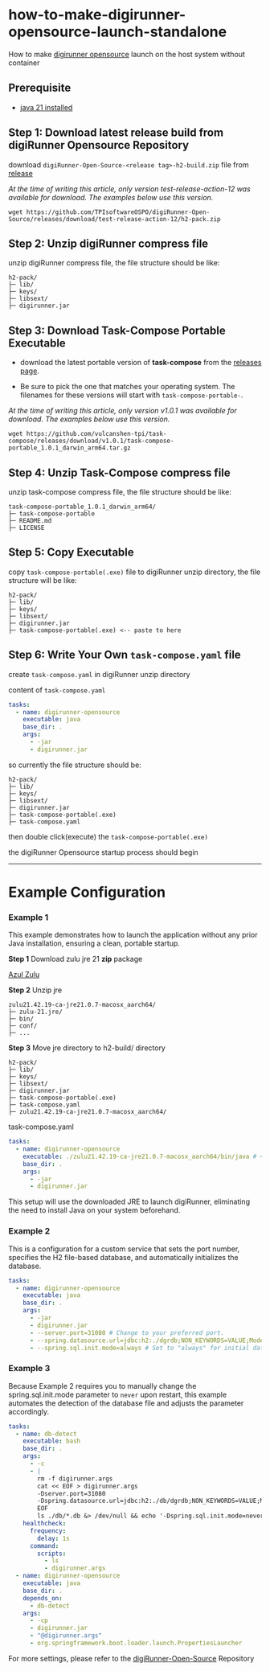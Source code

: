 # how-to-make-digirunner-opensource-launch-standalone

How to make [digirunner opensource](https://github.com/TPIsoftwareOSPO/digiRunner-Open-Source) launch on the host system without container

## Prerequisite

- [java 21 installed](https://www.azul.com/downloads/?package=jdk#zulu)


## Step 1: Download latest release build from digiRunner Opensource Repository

download `digiRunner-Open-Source-<release tag>-h2-build.zip` file from [release](https://github.com/TPIsoftwareOSPO/digiRunner-Open-Source/releases)


_At the time of writing this article, only version test-release-action-12 was available for download. The examples below use this version._

```
wget https://github.com/TPIsoftwareOSPO/digiRunner-Open-Source/releases/download/test-release-action-12/h2-pack.zip
```

## Step 2: Unzip digiRunner compress file

unzip digiRunner compress file, the file structure should be like:

```
h2-pack/
├─ lib/
├─ keys/
├─ libsext/
├─ digirunner.jar
```

## Step 3: Download Task-Compose Portable Executable

- download the latest portable version of **task-compose** from the [releases page](https://github.com/vulcanshen-tpi/task-compose/releases). 

- Be sure to pick the one that matches your operating system. The filenames for these versions will start with `task-compose-portable-`.

_At the time of writing this article, only version v1.0.1 was available for download. The examples below use this version._

```
wget https://github.com/vulcanshen-tpi/task-compose/releases/download/v1.0.1/task-compose-portable_1.0.1_darwin_arm64.tar.gz
```

## Step 4: Unzip Task-Compose compress file

unzip task-compose compress file, the file structure should be like:

```
task-compose-portable_1.0.1_darwin_arm64/
├─ task-compose-portable
├─ README.md
├─ LICENSE
```

## Step 5: Copy Executable

copy `task-compose-portable(.exe)` file to digiRunner unzip directory, the file structure will be like:

```
h2-pack/
├─ lib/
├─ keys/
├─ libsext/
├─ digirunner.jar
├─ task-compose-portable(.exe) <-- paste to here
```

## Step 6: Write Your Own `task-compose.yaml` file

create `task-compose.yaml` in digiRunner unzip directory

content of `task-compose.yaml`
```yaml
tasks:
  - name: digirunner-opensource
    executable: java
    base_dir: .
    args:
      - -jar
      - digirunner.jar
```

so currently the file structure should be:

```
h2-pack/
├─ lib/
├─ keys/
├─ libsext/
├─ digirunner.jar
├─ task-compose-portable(.exe)
├─ task-compose.yaml
```

then double click(execute) the `task-compose-portable(.exe)`

the digiRunner Opensource startup process should begin

---

# Example Configuration

### Example 1

This example demonstrates how to launch the application without any prior Java installation, ensuring a clean, portable startup.

**Step 1** Download zulu jre 21 **zip** package

[Azul Zulu](https://www.azul.com/downloads/?package=jdk#zulu)

**Step 2** Unzip jre

```
zulu21.42.19-ca-jre21.0.7-macosx_aarch64/
├─ zulu-21.jre/
├─ bin/
├─ conf/
├─ ...
```

**Step 3** Move jre directory to h2-build/ directory

```
h2-pack/
├─ lib/
├─ keys/
├─ libsext/
├─ digirunner.jar
├─ task-compose-portable(.exe)
├─ task-compose.yaml
├─ zulu21.42.19-ca-jre21.0.7-macosx_aarch64/
```

task-compose.yaml

```yaml
tasks:
  - name: digirunner-opensource
    executable: ./zulu21.42.19-ca-jre21.0.7-macosx_aarch64/bin/java # <-- change this line
    base_dir: .
    args:
      - -jar
      - digirunner.jar
```

This setup will use the downloaded JRE to launch digiRunner, eliminating the need to install Java on your system beforehand.

### Example 2

This is a configuration for a custom service that sets the port number, specifies the H2 file-based database, and automatically initializes the database.

```yaml
tasks:
  - name: digirunner-opensource
    executable: java
    base_dir: .
    args:
      - -jar
      - digirunner.jar
      - --server.port=31080 # Change to your preferred port.
      - --spring.datasource.url=jdbc:h2:./dgrdb;NON_KEYWORDS=VALUE;Mode=MySQL # Set your preferred JDBC URL.
      - --spring.sql.init.mode=always # Set to "always" for initial database setup; "never" otherwise.
```

### Example 3

Because Example 2 requires you to manually change the spring.sql.init.mode parameter to `never` upon restart, this example automates the detection of the database file and adjusts the parameter accordingly.

```yaml
tasks:
  - name: db-detect
    executable: bash
    base_dir: .
    args:
      - -c
      - |
        rm -f digirunner.args
        cat << EOF > digirunner.args
        -Dserver.port=31080
        -Dspring.datasource.url=jdbc:h2:./db/dgrdb;NON_KEYWORDS=VALUE;Mode=MySQL
        EOF
        ls ./db/*.db &> /dev/null && echo '-Dspring.sql.init.mode=never' >> digirunner.args || echo '-Dspring.sql.init.mode=always' >> digirunner.args;
    healthcheck:
      frequency:
        delay: 1s
      command:
        scripts:
          - ls
          - digirunner.args
  - name: digirunner-opensource
    executable: java
    base_dir: .
    depends_on:
      - db-detect
    args:
      - -cp
      - digirunner.jar
      - "@digirunner.args"
      - org.springframework.boot.loader.launch.PropertiesLauncher
```


For more settings, please refer to the [digiRunner-Open-Source](https://github.com/TPIsoftwareOSPO/digiRunner-Open-Source) Repository